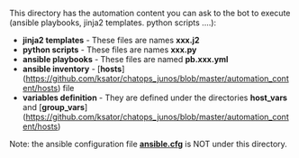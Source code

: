 This directory has the automation content you can ask to the bot to execute (ansible playbooks, jinja2 templates. python scripts ....):  
- **jinja2 templates** - These files are names **xxx.j2**
- **python scripts** - These files are names **xxx.py**
- **ansible playbooks** - These files are named **pb.xxx.yml**
- **ansible inventory** - [**hosts**] (https://github.com/ksator/chatops_junos/blob/master/automation_content/hosts) file
- **variables definition** - They are defined under the directories **host_vars** and [**group_vars**] (https://github.com/ksator/chatops_junos/blob/master/automation_content/hosts)   

Note: the ansible configuration file [**ansible.cfg**](https://github.com/ksator/chatops_junos/blob/master/ansible.cfg) is NOT under this directory.  



